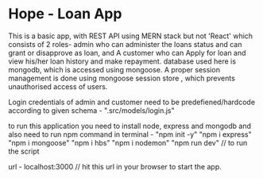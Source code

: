 # Hope - Loan App

This  is a basic app, with REST API using MERN stack but not 'React' which consists of 2 roles- admin who can administer the loans status and can grant or disapprove as loan, and
A customer who can Apply for loan and view his/her loan history and make repayment. 
database used here is mongodb, which is accessed using mongoose.
A proper session management is done using mongoose session store , which prevents unauthorised access of users.

Login credentials of admin and customer need to be predefiened/hardcode according to given schema - ".src/models/login.js"

to run this application you need to install node, express and mongodb and also need to run npm command in terminal -
"npm init -y"
"npm i express"
"npm i mongoose"
"npm i hbs"
"npm i nodemon"
"npm run dev" // to run the script

url - localhost:3000 // hit this url in your browser to start the app.
